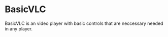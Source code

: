 # BasicVLC
BasicVLC is an video player with basic controls that are neccessary needed in any player.
